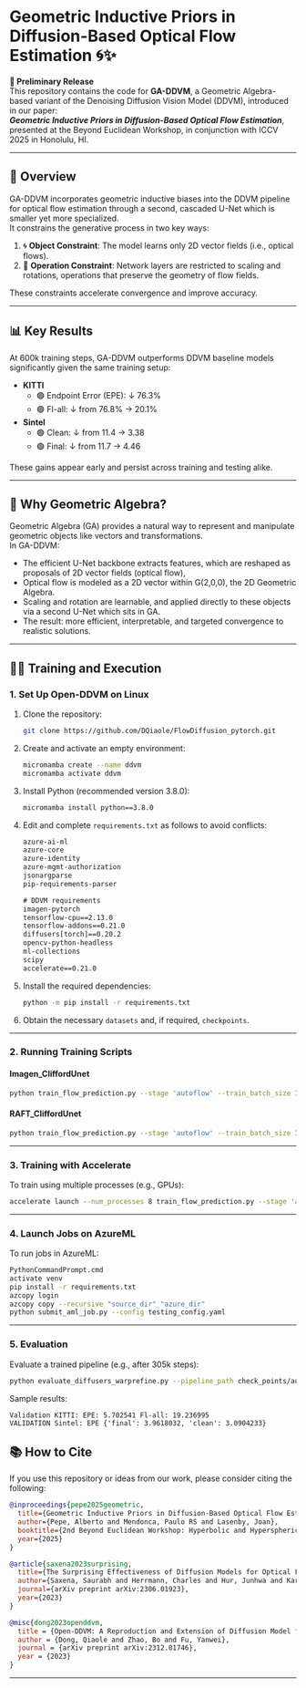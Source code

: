 # Geometric Inductive Priors in Diffusion-Based Optical Flow Estimation 🌀✨

**🚧 Preliminary Release**  
This repository contains the code for **GA-DDVM**, a Geometric Algebra-based variant of the Denoising Diffusion Vision Model (DDVM), introduced in our paper:  
**_Geometric Inductive Priors in Diffusion-Based Optical Flow Estimation_**, presented at the Beyond Euclidean Workshop, in conjunction with ICCV 2025 in Honolulu, HI.

---

## 🧠 Overview

GA-DDVM incorporates geometric inductive biases into the DDVM pipeline for optical flow estimation through a second, cascaded U-Net which is smaller yet more specialized.  
It constrains the generative process in two key ways:

1. 🌀 **Object Constraint**: The model learns only 2D vector fields (i.e., optical flows).
2. 🔄 **Operation Constraint**: Network layers are restricted to scaling and rotations, operations that preserve the geometry of flow fields.

These constraints accelerate convergence and improve accuracy.

---

## 📊 Key Results

At 600k training steps, GA-DDVM outperforms DDVM baseline models significantly given the same training setup:

- **KITTI**
  - 🟢 Endpoint Error (EPE): ↓ 76.3%
  - 🟢 Fl-all: ↓ from 76.8% → 20.1%
- **Sintel**
  - 🟢 Clean: ↓ from 11.4 → 3.38
  - 🟢 Final: ↓ from 11.7 → 4.46

These gains appear early and persist across training and testing alike.

---

## 📐 Why Geometric Algebra?

Geometric Algebra (GA) provides a natural way to represent and manipulate geometric objects like vectors and transformations.  
In GA-DDVM:

- The efficient U-Net backbone extracts features, which are reshaped as proposals of 2D vector fields (optical flow),
- Optical flow is modeled as a 2D vector within G(2,0,0), the 2D Geometric Algebra.
- Scaling and rotation are learnable, and applied directly to these objects via a second U-Net which sits in GA.
- The result: more efficient, interpretable, and targeted convergence to realistic solutions.

---

## 🏃‍♂️ Training and Execution

### 1. Set Up Open-DDVM on Linux

1. Clone the repository:

    ```bash
    git clone https://github.com/DQiaole/FlowDiffusion_pytorch.git
    ```

2. Create and activate an empty environment:

    ```bash
    micromamba create --name ddvm
    micromamba activate ddvm
    ```

3. Install Python (recommended version 3.8.0):

    ```bash
    micromamba install python==3.8.0
    ```

4. Edit and complete `requirements.txt` as follows to avoid conflicts:

    ```txt
    azure-ai-ml
    azure-core
    azure-identity
    azure-mgmt-authorization
    jsonargparse
    pip-requirements-parser

    # DDVM requirements
    imagen-pytorch
    tensorflow-cpu==2.13.0
    tensorflow-addons==0.21.0
    diffusers[torch]==0.20.2
    opencv-python-headless
    ml-collections
    scipy
    accelerate==0.21.0
    ```

5. Install the required dependencies:

    ```bash
    python -m pip install -r requirements.txt
    ```

6. Obtain the necessary `datasets` and, if required, `checkpoints`.

---

### 2. Running Training Scripts

#### Imagen_CliffordUnet

```bash
python train_flow_prediction.py --stage 'autoflow' --train_batch_size 1 --image_size 320 448 --dataloader_num_workers 16 --num_steps 1000000 --save_images_steps 500 --gradient_accumulation_steps 1 --lr_warmup_steps 10000 --use_ema --mixed_precision 'bf16' --prediction_type 'sample' --ddpm_num_steps 64 --checkpointing_steps 10000 --checkpoints_total_limit 5 --output_dir "check_points/autoflow-CliffordImagenUnet" --Unet_type 'CliffordSRUnet256' --max_flow 400 --learning_rate 1e-4 --adam_weight_decay 0.0001 --it_aug --add_gaussian_noise --normalize_range --lr_scheduler 'cosine'
```

#### RAFT_CliffordUnet

```bash
python train_flow_prediction.py --stage 'autoflow' --train_batch_size 1 --image_size 320 448 --dataloader_num_workers 16 --num_steps 1000000 --save_images_steps 500 --gradient_accumulation_steps 1 --lr_warmup_steps 10000 --use_ema --mixed_precision 'bf16' --prediction_type 'sample' --ddpm_num_steps 64 --checkpointing_steps 10000 --checkpoints_total_limit 5 --output_dir "check_points/autoflow-RAFT_CliffordUnet" --Unet_type 'RAFT_CliffordUnet' --max_flow 400 --learning_rate 1e-4 --adam_weight_decay 0.0001 --it_aug --add_gaussian_noise --normalize_range --lr_scheduler 'cosine'
```

---

### 3. Training with Accelerate

To train using multiple processes (e.g., GPUs):

```bash
accelerate launch --num_processes 8 train_flow_prediction.py --stage 'autoflow' --train_batch_size 4 --image_size 320 448 --dataloader_num_workers 16 --num_steps 1000000 --save_images_steps 500 --gradient_accumulation_steps 1 --lr_warmup_steps 10000 --use_ema --mixed_precision 'bf16' --prediction_type 'sample' --ddpm_num_steps 64 --checkpointing_steps 10000 --checkpoints_total_limit 5 --output_dir "check_points/autoflow-ImagenUnet" --max_flow 400 --learning_rate 1e-4 --adam_weight_decay 0.0001 --it_aug --add_gaussian_noise --normalize_range --lr_scheduler 'cosine'
```


---

### 4. Launch Jobs on AzureML

To run jobs in AzureML:

```bash
PythonCommandPrompt.cmd
activate venv
pip install -r requirements.txt
azcopy login
azcopy copy --recursive "source_dir" "azure_dir"
python submit_aml_job.py --config testing_config.yaml
```

---

### 5. Evaluation

Evaluate a trained pipeline (e.g., after 305k steps):

```bash
python evaluate_diffusers_warprefine.py --pipeline_path check_points/autoflow-CorrUnet/pipeline-305000 --normalize_range --validation kitti sintel
```

Sample results:

```
Validation KITTI: EPE: 5.702541 Fl-all: 19.236995
VALIDATION Sintel: EPE {'final': 3.9618032, 'clean': 3.0904233}
```

## 📚 How to Cite

If you use this repository or ideas from our work, please consider citing the following:

```bibtex
@inproceedings{pepe2025geometric,
  title={Geometric Inductive Priors in Diffusion-Based Optical Flow Estimation},
  author={Pepe, Alberto and Mendonca, Paulo RS and Lasenby, Joan},
  booktitle={2nd Beyond Euclidean Workshop: Hyperbolic and Hyperspherical Learning for Computer Vision},
  year={2025}
}

@article{saxena2023surprising,
  title={The Surprising Effectiveness of Diffusion Models for Optical Flow and Monocular Depth Estimation},
  author={Saxena, Saurabh and Herrmann, Charles and Hur, Junhwa and Kar, Abhishek and Norouzi, Mohammad and Sun, Deqing and Fleet, David J},
  journal={arXiv preprint arXiv:2306.01923},
  year={2023}
}

@misc{dong2023openddvm,
  title = {Open-DDVM: A Reproduction and Extension of Diffusion Model for Optical Flow Estimation},
  author = {Dong, Qiaole and Zhao, Bo and Fu, Yanwei},
  journal = {arXiv preprint arXiv:2312.01746},
  year = {2023}
}
```
---

